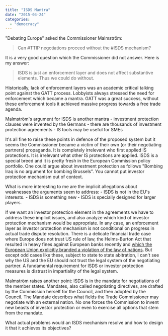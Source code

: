 ```yaml
---
title: "ISDS Mantra"
date: "2015-04-24"
categories: 
  - "democracy"
---
```


"Debating Europe" asked the Commissioner Malmström:

> Can #TTIP negotiations proceed without the #ISDS mechanism?

It is a very good question which the Commissioner did not answer. Here is my answer:

> ISDS is just an enforcement layer and does not affect substantive elements. Thus we could do without.

Historically, lack of enforcement layers was an academic critical talking point against the GATT process. Lobbyists always stressed the need for enforcement which became a mantra. GATT was a great success, without these enforcement tools it achieved massive progress towards a free trade agenda.

Malmström's argument for ISDS is another mantra - investment protection clauses were invented by the Germans - there are thousands of investment protection agreements - IS tools may be useful for SMEs

It's all fine to raise these points in defence of the proposed system but it seems the Commissioner became a victim of their own (or their negotiating partners) propaganda. It is completely irrelevant who first applied IS protections. It is irrelevant what other IS protections are applied. ISDS is a special breed and it is pretty fresh in the European Commission policy portfolio. One could argue about investment protection as follows "Bombing Iraq is no argument for bombing Brussels". You cannot put investor protection mechanism out of context.

What is more interesting to me are the implicit allegations about weaknesses the arguments seem to address: - ISDS is not in the EU's interests. - ISDS is something new - ISDS is specially designed for larger players.

If we want an investor protection element in the agreements we have to address these implicit issues, and also analyze which kind of investor protection mechanism would be appropriate. In any case, an enforcement layer as investor protection mechanism is not conditional on progress in actual trade dispute resolution. There is a delicate financial trade case where Europe does not trust US rule of law, the Helms-Burton Act that resulted in heavy fines against European banks recently and [which the European Union explicitly branded a violation of the law of nations](http://eur-lex.europa.eu/legal-content/EN/TXT/?uri=CELEX:31996E0668). But except odd cases like these, subject to state to state abitration, I can't see why the US and the EU should not trust the legal system of the negotiating partner. A fundamental requirement for ISDS or investor protection measures is distrust in impartiality of the legal system.

Malmström raises another point: ISDS is in the mandate for negotiations of the member states. Mandates, also called negotiating directives, are drafted by the Commission herself for the Council, and then adopted by the Council. The Mandate describes what fields the Trade Commissioner may negotiate with an external nation. No one forces the Commission to invent new beasts of investor protection or even to exercise all options that stem from the mandate.

What actual problems would an ISDS mechanism resolve and how to design it that it achieves its objectives?
